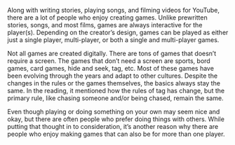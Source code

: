 Along with writing stories, playing songs, and filming videos for YouTube, there are a lot of people who enjoy creating games. Unlike prewritten stories, songs, and most films, games are always interactive for the player(s). Depending on the creator’s design, games can be played as either just a single player, multi-player, or both a single and multi-player games.

Not all games are created digitally. There are tons of games that doesn’t require a screen. The games that don’t need a screen are sports, bord games, card games, hide and seek, tag, etc. Most of these games have been evolving through the years and adapt to other cultures. Despite the changes in the rules or the games themselves, the basics always stay the same. In the reading, it mentioned how the rules of tag has change, but the primary rule, like chasing someone and/or being chased, remain the same.

Even though playing or doing something on your own may seem nice and okay, but there are often people who prefer doing things with others. While putting that thought in to consideration, it’s another reason why there are people who enjoy making games that can also be for more than one player.
